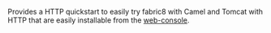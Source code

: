 Provides a HTTP quickstart to easily try fabric8 with Camel and Tomcat with HTTP that are easily installable from the [web-console](http://fabric8.io/guide/console.html).